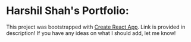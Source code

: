 # Harshil Shah's Portfolio:

This project was bootstrapped with [Create React App](https://github.com/facebook/create-react-app). Link is provided in description! If you have any ideas on what I should add, let me know!
